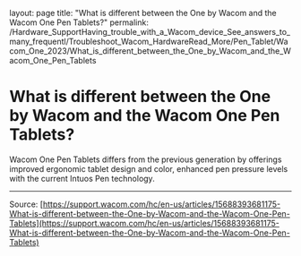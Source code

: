 layout: page
title: "What is different between the One by Wacom and the Wacom One Pen Tablets?"
permalink: /Hardware_SupportHaving_trouble_with_a_Wacom_device_See_answers_to_many_frequentl/Troubleshoot_Wacom_HardwareRead_More/Pen_Tablet/Wacom_One_2023/What_is_different_between_the_One_by_Wacom_and_the_Wacom_One_Pen_Tablets

# What is different between the One by Wacom and the Wacom One Pen Tablets?

Wacom One Pen Tablets differs from the previous generation by offerings improved ergonomic tablet design and color, enhanced pen pressure levels with the current Intuos Pen technology.

---
Source: [https://support.wacom.com/hc/en-us/articles/15688393681175-What-is-different-between-the-One-by-Wacom-and-the-Wacom-One-Pen-Tablets](https://support.wacom.com/hc/en-us/articles/15688393681175-What-is-different-between-the-One-by-Wacom-and-the-Wacom-One-Pen-Tablets)
